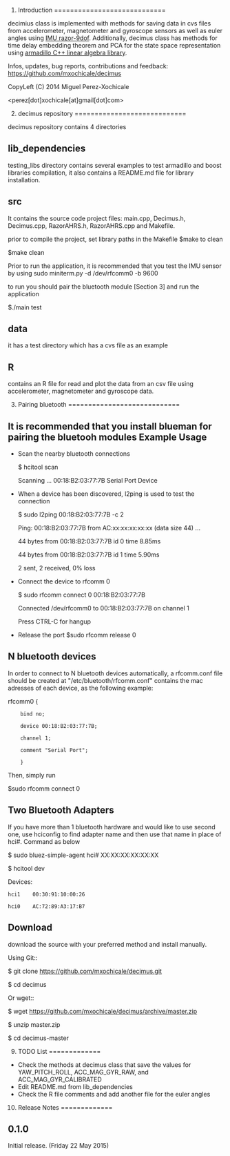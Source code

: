 
1. Introduction
============================

decimius class is implemented with methods for saving data in cvs files from
accelerometer, magnetometer and gyroscope sensors as well as euler angles 
using [IMU razor-9dof](https://github.com/ptrbrtz/razor-9dof-ahrs). Additionally, decimus class has methods for time 
delay embedding theorem and PCA for the state space representation using [armadillo C++ linear algebra library](http://arma.sourceforge.net/).

Infos, updates, bug reports, contributions and feedback: https://github.com/mxochicale/decimus

CopyLeft (C) 2014 Miguel Perez-Xochicale

<perez[dot]xochicale[at]gmail[dot]com>


2. decimus repository 
============================

decimus repository contains 4 directories

lib_dependencies
---
testing_libs directory contains several examples to test armadillo and boost libraries compilation,
it also contains a README.md file for library installation.

src
---
It contains the source code project files:
main.cpp, Decimus.h, Decimus.cpp, RazorAHRS.h, RazorAHRS.cpp and Makefile.

prior to compile the project, set library paths in the Makefile 
$make 
to clean 

$make clean


Prior to run the application, it is recommended that you test the IMU sensor by using 
sudo miniterm.py -d /dev/rfcomm0 -b 9600


to run you should pair the bluetooth module [Section 3] and run the application

$./main test 

data
---
it has a test directory which has a cvs file as an example

R
---
contains an R file for read and plot the data from an csv file using accelerometer, magnetometer and gyroscope data.


3. Pairing bluetooth 
============================

It is recommended that you install blueman for pairing the bluetooh modules
Example Usage
--
* Scan the nearby bluetooth connections 

	$ hcitool scan 

	Scanning ...
	00:18:B2:03:77:7B	Serial Port Device

* When a device has been discovered, l2ping is used to test the connection

	$ sudo l2ping 00:18:B2:03:77:7B -c 2


	Ping: 00:18:B2:03:77:7B from AC:xx:xx:xx:xx:xx (data size 44) ...

	44 bytes from 00:18:B2:03:77:7B id 0 time 8.85ms

	44 bytes from 00:18:B2:03:77:7B id 1 time 5.90ms

	2 sent, 2 received, 0% loss

* Connect the device to rfcomm 0

	$ sudo rfcomm connect 0 00:18:B2:03:77:7B

	Connected /dev/rfcomm0 to 00:18:B2:03:77:7B on channel 1

	Press CTRL-C for hangup

* Release the port
	$sudo rfcomm release 0


N bluetooth devices
--

In order to connect to N bluetooth devices automatically, 
a rfcomm.conf file should be created at 
"/etc/bluetooth/rfcomm.conf" contains the mac adresses of each device,
as the following example:

rfcomm0 {

        bind no;

        device 00:18:B2:03:77:7B;

        channel 1;

        comment "Serial Port";

        }


Then, simply run

$sudo rfcomm connect 0


Two Bluetooth Adapters
--

If you have more than 1 bluetooth hardware and would
like to use second one, use hciconfig to find adapter name and
then use that name in place of hci#. Command as below

$ sudo bluez-simple-agent hci# XX:XX:XX:XX:XX:XX


$ hcitool dev

Devices:

	hci1	00:30:91:10:00:26

	hci0	AC:72:89:A3:17:B7





Download
---

download the source with your preferred method and install manually.

Using Git::

   $ git clone https://github.com/mxochicale/decimus.git 

   $ cd decimus

Or wget::

   $ wget https://github.com/mxochicale/decimus/archive/master.zip

   $ unzip master.zip

   $ cd decimus-master

	


9. TODO List
=============

* Check the methods at decimus class that save the values for YAW_PITCH_ROLL, ACC_MAG_GYR_RAW, and ACC_MAG_GYR_CALIBRATED
* Edit README.md from lib_dependencies
* Check the R file comments and add another file for the euler angles



10. Release Notes
=============

0.1.0 
-----
Initial release. (Friday 22 May 2015)



